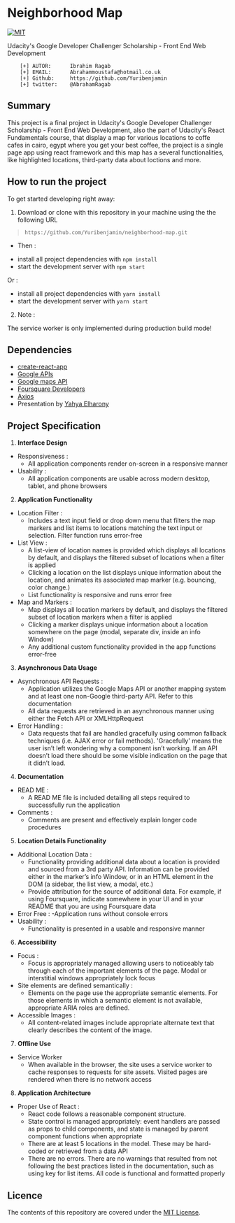 # Neighborhood Map
[![MIT](https://img.shields.io/badge/license-MIT-blue.svg)](https://github.com/Yuribenjamin/neighborhood-map/blob/master/LICENSE)

Udacity's Google Developer Challenger Scholarship - Front End Web Development

```
    [+] AUTOR:      Ibrahim Ragab
    [+] EMAIL:      Abrahammoustafa@hotmail.co.uk
    [+] Github:     https://github.com/Yuribenjamin
    [+] twitter:    @AbrahamRagab

```

## Summary
This project is a final project in Udacity's Google Developer Challenger Scholarship - Front End Web Development, also the part of Udacity's React Fundamentals course, that display a map for various locations to coffe cafes in cairo, egypt where you get your best coffee, the project is a single page app using react framework and this map has a several functionalities, like highlighted locations, third-party data about loctions and more.


## How to run the project

To get started developing right away:

1. Download or clone with this repository in your machine using the the following URL

> `https://github.com/Yuribenjamin/neighborhood-map.git`

- Then :

* install all project dependencies with `npm install`
* start the development server with `npm start`

Or :

* install all project dependencies with `yarn install`
* start the development server with `yarn start`

2. Note :

The service worker is only implemented during production build mode!

## Dependencies

- [create-react-app](https://github.com/facebook/create-react-app)
- [Google APIs](https://console.developers.google.com/)
- [Google maps API](https://developers.google.com/maps/documentation/javascript/tutorial)
- [Foursquare Developers](https://developer.foursquare.com/)
- [Axios](https://github.com/axios/axios)
- Presentation by [Yahya Elharony](https://www.youtube.com/watch?v=ywdxLNjhBYw&list=PLgOB68PvvmWCGNn8UMTpcfQEiITzxEEA1)


## Project Specification

1. **Interface Design**
  - Responsiveness :
    - All application components render on-screen in a responsive manner
  - Usability :
    - All application components are usable across modern desktop, tablet, and phone browsers
2. **Application Functionality**
  - Location Filter :
    - Includes a text input field or drop down menu that filters the map markers and list items to locations matching the text input or selection. Filter function runs error-free
  - List View :
    - A list-view of location names is provided which displays all locations by default, and displays the filtered subset of locations when a filter is applied
    - Clicking a location on the list displays unique information about the location, and animates its associated map marker (e.g. bouncing, color change.)
    - List functionality is responsive and runs error free
  - Map and Markers :
    - Map displays all location markers by default, and displays the filtered subset of location markers when a filter is applied
    - Clicking a marker displays unique information about a location somewhere on the page (modal, separate div, inside an info Window)
    - Any additional custom functionality provided in the app functions error-free
3. **Asynchronous Data Usage**
  - Asynchronous API Requests :
    - Application utilizes the Google Maps API or another mapping system and at least one non-Google third-party API. Refer to this documentation
    - All data requests are retrieved in an asynchronous manner using either the Fetch API or XMLHttpRequest
  - Error Handling :
    - Data requests that fail are handled gracefully using common fallback techniques (i.e. AJAX error or fail methods). 'Gracefully' means the user isn’t left wondering why a component isn’t working. If an API doesn’t load there should be some visible indication on the page that it didn’t load.
4. **Documentation**
  - READ ME :
    - A READ ME file is included detailing all steps required to successfully run the application
  - Comments :
    - Comments are present and effectively explain longer code procedures
5. **Location Details Functionality**
  - Additional Location Data :
    - Functionality providing additional data about a location is provided and sourced from a 3rd party API. Information can be provided either in the marker’s info Window, or in an HTML element in the DOM (a sidebar, the list view, a modal, etc.)
    - Provide attribution for the source of additional data. For example, if using Foursquare, indicate somewhere in your UI and in your README that you are using Foursquare data
  - Error Free :
    -Application runs without console errors
  - Usability :
    - Functionality is presented in a usable and responsive manner
6. **Accessibility**
  - Focus :
    - Focus is appropriately managed allowing users to noticeably tab through each of the important elements of the page. Modal or interstitial windows appropriately lock focus
  - Site elements are defined semantically :
    - Elements on the page use the appropriate semantic elements. For those elements in which a semantic element is not available, appropriate ARIA roles are defined.
  - Accessible Images :
    - All content-related images include appropriate alternate text that clearly describes the content of the image.
7. **Offline Use**
  - Service Worker
    - When available in the browser, the site uses a service worker to cache responses to requests for site assets. Visited pages are rendered when there is no network access
8. **Application Architecture**
  - Proper Use of React :
    - React code follows a reasonable component structure.
    - State control is managed appropriately: event handlers are passed as props to child components, and state is managed by parent component functions when appropriate
    - There are at least 5 locations in the model. These may be hard-coded or retrieved from a data API
    - There are no errors. There are no warnings that resulted from not following the best practices listed in the documentation, such as using key for list items. All code is functional and formatted properly


## Licence
The contents of this repository are covered under the [MIT License](https://rem.mit-license.org/).